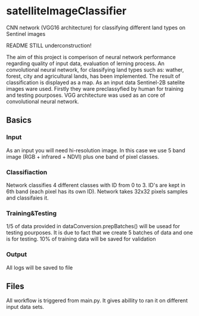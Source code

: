 # satelliteImageClassifier
CNN network (VGG16 architecture) for classifying different land types on Sentinel images

README STILL underconstruction!

The aim of this project is comperison of neural network performance regarding quality of input data, evaluation of lerning process. An convolutional neural network, for classifying land types such as: wather, forest, city and agricultural lands, has been implemented. The result of classification is displayed as a map. As an input data Sentinel-2B satelite images ware used. Firstly they ware preclassyfied by human for training and testing pourposes. VGG architecture was used as an core of convolutional neural network.

## Basics
### Input
As an input you will need hi-resolution image. In this case we use 5 band image (RGB + infrared + NDVI) plus one band of pixel classes.

### Classifiaction
Network classifies 4 different classes with ID from 0 to 3. ID's are kept in 6th band (each pixel has its own ID). Network takes 32x32 pixels samples and classifaies it.

### Training&Testing
1/5 of data provided in dataConversion.prepBatches() will be usead for testing pourposes. It is due to fact that we create 5 batches of data and one is for testing.
10% of training data will be saved for validation

### Output
All logs will be saved to file

## Files
All workflow is triggered from main.py. It gives abillity to ran it on different input data sets.
